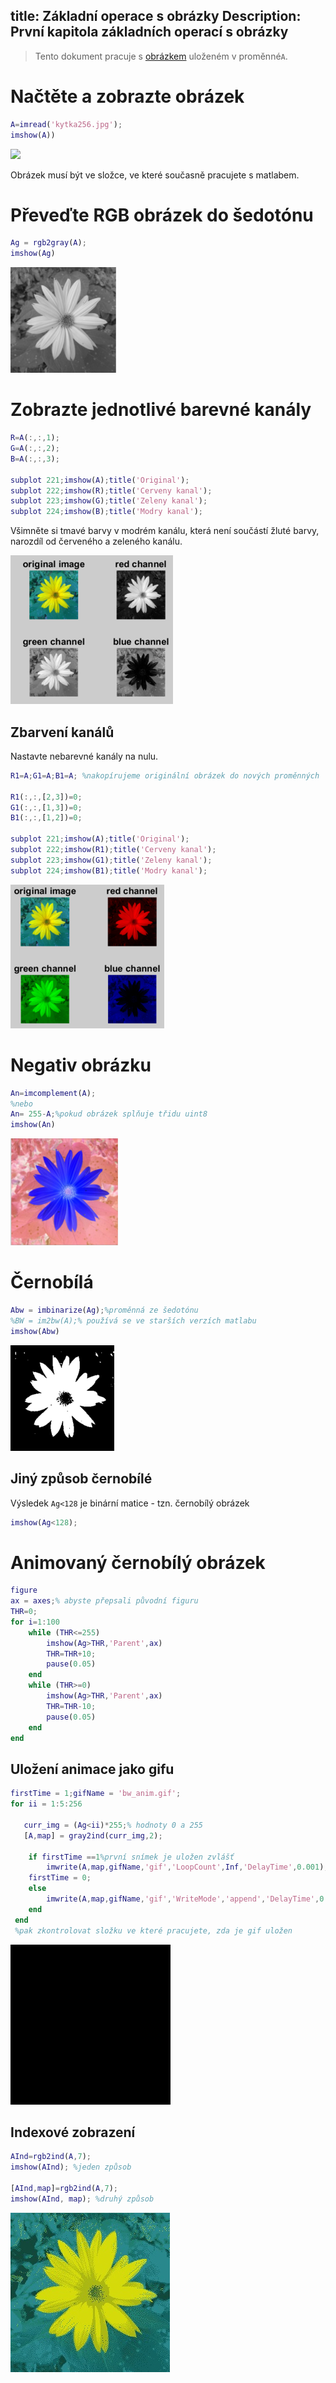 title: Základní operace s obrázky
Description: První kapitola základních operací s obrázky
---
>Tento dokument pracuje s [obrázkem](/zodoc/assets/img/kytka256.jpg) uloženém v proměnné`A`.
# Načtěte a zobrazte obrázek
```matlab
A=imread('kytka256.jpg');
imshow(A))
```
![](/zodoc/assets/img/kytka256.jpg)

Obrázek musí být ve složce, ve které současně pracujete s matlabem. 
# Převeďte RGB obrázek do šedotónu
```matlab
Ag = rgb2gray(A);
imshow(Ag)
```
![](../media/2017-12-04-17-47-57.png)

# Zobrazte jednotlivé barevné kanály
``` matlab
R=A(:,:,1);
G=A(:,:,2);
B=A(:,:,3);

subplot 221;imshow(A);title('Original');
subplot 222;imshow(R);title('Cerveny kanal');
subplot 223;imshow(G);title('Zeleny kanal');
subplot 224;imshow(B);title('Modry kanal');
```
Všimněte si tmavé barvy v modrém kanálu, která není součástí žluté barvy, narozdíl od červeného a zeleného kanálu.

![](../media/2017-12-04-17-59-08.png)
## Zbarvení kanálů

Nastavte nebarevné kanály na nulu.

``` matlab
R1=A;G1=A;B1=A; %nakopírujeme originální obrázek do nových proměnných

R1(:,:,[2,3])=0;
G1(:,:,[1,3])=0;
B1(:,:,[1,2])=0;

subplot 221;imshow(A);title('Original');
subplot 222;imshow(R1);title('Cerveny kanal');
subplot 223;imshow(G1);title('Zeleny kanal');
subplot 224;imshow(B1);title('Modry kanal');
```

![](../media/colorizedChannels.png)

# Negativ obrázku

```matlab
An=imcomplement(A);
%nebo
An= 255-A;%pokud obrázek splňuje třidu uint8
imshow(An)
```

![](../media/negative.png)

# Černobílá

``` matlab
Abw = imbinarize(Ag);%proměnná ze šedotónu
%BW = im2bw(A);% používá se ve starších verzích matlabu
imshow(Abw)

```
![](../media/binarized.png)

## Jiný způsob černobílé
Výsledek `Ag<128` je binární matice - tzn. černobílý obrázek
``` matlab 
imshow(Ag<128);
```
# Animovaný černobílý obrázek
``` matlab
figure
ax = axes;% abyste přepsali původní figuru
THR=0;
for i=1:100
    while (THR<=255)
        imshow(Ag>THR,'Parent',ax)
        THR=THR+10;
        pause(0.05)
    end
    while (THR>=0)
        imshow(Ag>THR,'Parent',ax)
        THR=THR-10;
        pause(0.05)
    end
end
```
## Uložení animace jako gifu
``` matlab
firstTime = 1;gifName = 'bw_anim.gif';
for ii = 1:5:256
    
   curr_img = (Ag<ii)*255;% hodnoty 0 a 255 
   [A,map] = gray2ind(curr_img,2); 
   
    if firstTime ==1%první snímek je uložen zvlášť
        imwrite(A,map,gifName,'gif','LoopCount',Inf,'DelayTime',0.001);
    firstTime = 0;
    else
        imwrite(A,map,gifName,'gif','WriteMode','append','DelayTime',0.001);
    end 
 end
 %pak zkontrolovat složku ve které pracujete, zda je gif uložen
```
![](../media/bw_anim.gif)

## Indexové zobrazení
``` matlab
AInd=rgb2ind(A,7);
imshow(AInd); %jeden způsob

[AInd,map]=rgb2ind(A,7);
imshow(AInd, map); %druhý způsob


```
![](../media/kytka_index.jpg)

